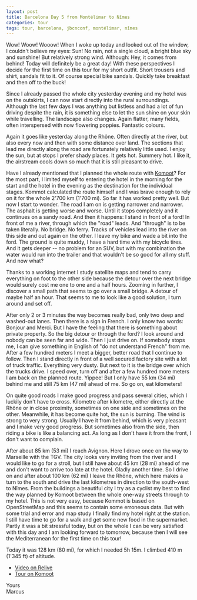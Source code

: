 ```yaml
---
layout: post
title: Barcelona Day 5 from Montélimar to Nîmes
categories: tour
tags: tour, barcelona, jbcnconf, montélimar, nîmes
---
```


Wow! Woow! Wooow! When I woke up today and looked out of the window, I couldn't believe my eyes: Sun! No rain, not a single cloud, a bright blue sky and sunshine! But relatively strong wind. Although: Hey, it comes from behind! Today will definitely be a great day! With these perspectives I decide for the first time on this tour for my short outfit. Short trousers and shirt, sandals fit to it. Of course special bike sandals. Quickly take breakfast and then off to the buck!

Since I already passed the whole city yesterday evening and my hotel was on the outskirts, I can now start directly into the rural surroundings. Although the last few days I was anything but listless and had a lot of fun driving despite the rain, it is something else to let the sun shine on your skin while travelling. The landscape also changes. Again flatter, many fields, often interspersed with now flowering poppies. Fantastic colours.

Again it goes like yesterday along the Rhône. Often directly at the river, but also every now and then with some distance over land. The sections that lead me directly along the road are fortunately relatively little used. I enjoy the sun, but at stops I prefer shady places. It gets hot. Summery hot. I like it, the airstream cools down so much that it is still pleasant to drive.

Have I already mentioned that I planned the whole route with [Komoot](https://www.komoot.com/)? For the most part, I limited myself to entering the hotel in the morning for the start and the hotel in the evening as the destination for the individual stages. Kommot calculated the route himself and I was brave enough to rely on it for the whole 2'700 km (1'700 mi). So far it has worked pretty well. But now I start to wonder. The road I am on is getting narrower and narrower. The asphalt is getting worse and worse. Until it stops completely and it continues on a sandy road. And then it happens: I stand in front of a ford! In front of me a river, through which the "road" leads. And "through" is to be taken literally. No bridge. No ferry. Tracks of vehicles lead into the river on this side and out again on the other. I leave my bike and wade a bit into the ford. The ground is quite muddy, I have a hard time with my bicycle tires. And it gets deeper -- no problem for an SUV, but with my combination the water would run into the trailer and that wouldn't be so good for all my stuff. And now what?

Thanks to a working internet I study satellite maps and tend to carry everything on foot to the other side because the detour over the next bridge would surely cost me one to one and a half hours. Zooming in further, I discover a small path that seems to go over a small bridge. A detour of maybe half an hour. That seems to me to look like a good solution, I turn around and set off.

After only 2 or 3 minutes the way becomes really bad, only two deep and washed-out lanes. Then there is a sign in French. I only know two words: Bonjour and Merci. But I have the feeling that there is something about private property. So the big detour or through the ford? I look around and nobody can be seen far and wide. Then I just drive on. If somebody stops me, I can give something in English of "do not understand French" from me. After a few hundred meters I meet a bigger, better road that I continue to follow. Then I stand directly in front of a well secured factory site with a lot of truck traffic. Everything very dusty. But next to it is the bridge over which the trucks drive. I speed over, turn off and after a few hundred more meters I am back on the planned route. Yippee! But I only have 55 km (34 mi) behind me and still 75 km (47 mi) ahead of me. So go on, eat kilometers!

On quite good roads I make good progress and pass several cities, which I luckily don't have to cross. Kilometre after kilometre, either directly at the Rhône or in close proximity, sometimes on one side and sometimes on the other. Meanwhile, it has become quite hot, the sun is burning. The wind is strong to very strong. Usually I have it from behind, which is very pleasant and I make very good progress. But sometimes also from the side, then riding a bike is like a balancing act. As long as I don't have it from the front, I don't want to complain.

After about 85 km (53 mi) I reach Avignon. Here I drove once on the way to Marseille with the TGV. The city looks very inviting from the river and I would like to go for a stroll, but I still have about 45 km (28 mi) ahead of me and don't want to arrive too late at the hotel. Gladly another time. So I drive on and after about 100 km (62 mi) I leave the Rhône, which here makes a turn to the south and drive the last kilometres in direction to the south-west to Nîmes. From the buildings a beautiful city I try as a cyclist my best to find the way planned by Komoot between the whole one-way streets through to my hotel. This is not very easy, because Kommot is based on OpenStreetMap and this seems to contain some erroneous data. But with some trial and error and map study I finally find my hotel right at the station. I still have time to go for a walk and get some new food in the supermarket. Partly it was a bit stressful today, but on the whole I can be very satisfied with this day and I am looking forward to tomorrow, because then I will see the Mediterranean for the first time on this tour!

Today it was 128 km (80 mi), for which I needed 5h 15m. I climbed 410 m (1'345 ft) of altitude.

- [Video on Relive](https://www.relive.cc/view/r10005739087)
- [Tour on Komoot](https://www.komoot.com/tour/67914897/zoom)

Yours  
Marcus

<!-- - [Continue reading with day 6](/Barcelona-2019-Day-6) -->
